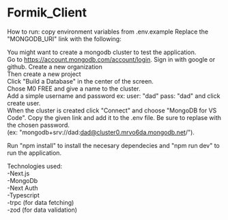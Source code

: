 ﻿# Formik_Client

How to run: 
  copy environment variables from .env.example 
Replace the  "MONGODB_URI" link with the following: 

You might want to create a mongodb cluster to test the application.  
Go to https://account.mongodb.com/account/login. Sign in with google or github. 
Create a new organization  
Then create a new project  
Click "Build a Database" in the center of the screen.  
Chose M0 FREE and give a name to the cluster.  
Add a simple username and password ex: user: "dad" pass: "dad" and click create user.  
When the cluster is created click "Connect" and choose "MongoDB for VS Code". Copy the given link and add it to the .env file. Be sure to replase <password> with the chosen password.   
 (ex: "mongodb+srv://dad:dad@cluster0.mrvo6da.mongodb.net/").  
  
Run "npm install" to install the necesary dependecies and "npm run dev" to run the application.  

Technologies used:  
  -Next.js  
  -MongoDb  
  -Next Auth  
  -Typescript  
  -trpc (for data fetching)  
  -zod (for data validation)  
